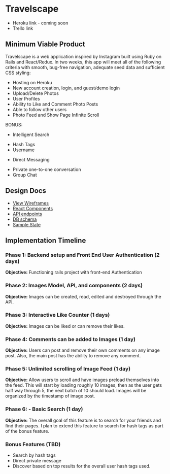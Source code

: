 # Travelscape

- Heroku link - coming soon
- Trello link

## Minimum Viable Product

Travelscape is a web application inspired by Instagram built using Ruby on Rails and React/Redux. In two weeks, this app will meet all of the following criteria with smooth, bug-free navigation, adequate seed data and sufficient CSS styling:

 - Hosting on Heroku
 - New account creation, login, and guest/demo login
 - Upload/Delete Photos
 - User Profiles
 - Ability to Like and Comment Photo Posts
 - Able to follow other users
 - Photo Feed and Show Page Infinite Scroll

 BONUS:
 * Intelligent Search
  + Hash Tags
  + Username
 * Direct Messaging
  + Private one-to-one conversation
  + Group Chat

## Design Docs

 * [View Wireframes][wireframes]
 * [React Components][components]
 * [API endpoints][api-endpoints]
 * [DB schema][schema]
 * [Sample State][sample-state]

 [wireframes]: docs/wireframes
 [components]: docs/component-hierarchy.md
 [sample-state]: docs/sample-state.md
 [api-endpoints]: docs/api-endpoints.md
 [schema]: docs/schema.md


## Implementation Timeline

### Phase 1: Backend setup and Front End User Authentication (2 days)

  **Objective:** Functioning rails project with front-end Authentication

### Phase 2: Images Model, API, and components (2 days)

  **Objective:** Images can be created, read, edited and destroyed through the API.

### Phase 3: Interactive Like Counter (1 days)

  **Objective:** Images can be liked or can remove their likes.

### Phase 4: Comments can be added to Images (1 day)

  **Objective:** Users can post and remove their own comments on any image post. Also, the main post has the ability to remove any comment.

### Phase 5: Unlimited scrolling of Image Feed (1 day)

**Objective:** Allow users to scroll and have images preload themselves into the feed. This will start by loading roughly 10 images,
  then as the user gets half way through 5, the next batch of 10 should load. Images will be organized by the timestamp of image post.

### Phase 6: - Basic Search (1 day)

  **Objective:** The overall goal of this feature is to search for your friends and find their pages. I plan to extend this feature to search
  for hash tags as part of the bonus feature.

### Bonus Features (TBD)

 - Search by hash tags
 - Direct private message
 - Discover based on top results for the overall user hash tags used.
